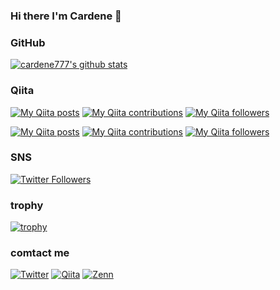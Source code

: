 ### Hi there I'm Cardene 👋

### GitHub
[![cardene777's github stats](https://github-readme-stats.vercel.app/api?username=cardene777&hide=stars,contribs&show_icons=true)](https://github.com/anuraghazra/github-readme-stats)


### Qiita
[![My Qiita posts](https://qiita-badge.apiapi.app/s/cardene/posts.svg)](http://qiita.com/cardene)
[![My Qiita contributions](https://qiita-badge.apiapi.app/s/cardene/contributions.svg)](http://qiita.com/cardene)
[![My Qiita followers](https://qiita-badge.apiapi.app/s/cardene/followers.svg)](http://qiita.com/cardene)

[![My Qiita posts](https://zenn-badge.apiapi.app/s/heku/posts.svg)](http://qiita.com/heku)
[![My Qiita contributions](https://zenn-badge.apiapi.app/s/heku/contributions.svg)](http://qiita.com/heku)
[![My Qiita followers](https://zenn-badge.apiapi.app/s/heku/followers.svg)](http://qiita.com/heku)

### SNS
[![Twitter Followers](https://img.shields.io/twitter/follow/cardene777?label=Twitter_followers&logo=twitter&style=flat)](https://twitter.com/00x______)

### trophy
[![trophy](https://github-profile-trophy.vercel.app/?username=cardene777&title=Commit,PullRequest,Repositories,Issues)](https://github.com/cardene777 "trophy")

### comtact me 

[![Twitter](https://img.shields.io/badge/-Twitter-white?&logo=Twitter)](https://twitter.com/cardene777)
[![Qiita](https://img.shields.io/badge/-Qiita-F6F6F4?&logo=Qiita)](https://qiita.com/cardene)
[![Zenn](https://img.shields.io/badge/-Zenn-3EA8FF)](https://zenn.dev/heku)
